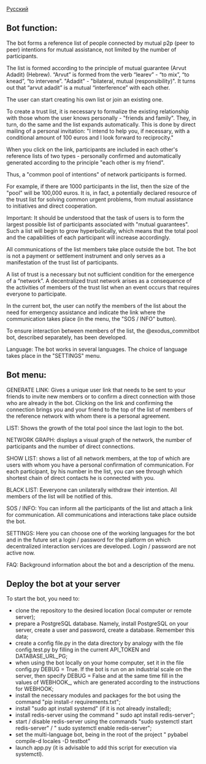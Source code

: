 [Русский](README.md)

## Bot function:

The bot forms a reference list of people connected by mutual p2p (peer to peer) intentions for mutual assistance, not limited by the number of participants.

The list is formed according to the principle of mutual guarantee (Arvut Adadit) (Hebrew).
“Arvut” is formed from the verb “learev” - “to mix”, “to knead”, “to intervene”. "Adadit" - "bilateral, mutual (responsibility)". It turns out that “arvut adadit” is a mutual “interference” with each other.

The user can start creating his own list or join an existing one.

To create a trust list, it is necessary to formalize the existing relationship with those whom the user knows personally - "friends and family". They, in turn, do the same and the list expands automatically.
This is done by direct mailing of a personal invitation: "I intend to help you, if necessary, with a conditional amount of 100 euros and I look forward to reciprocity."

When you click on the link, participants are included in each other's reference lists of two types - personally confirmed and automatically generated according to the principle "each other is my friend".

Thus, a "common pool of intentions" of network participants is formed.

For example, if there are 1000 participants in the list, then the size of the "pool" will be 100,000 euros. It is, in fact, a potentially declared resource of the trust list for solving common urgent problems, from mutual assistance to initiatives and direct cooperation.

Important: It should be understood that the task of users is to form the largest possible list of participants associated with "mutual guarantees".
Such a list will begin to grow hyperbolically, which means that the total pool and the capabilities of each participant will increase accordingly.

All communications of the list members take place outside the bot.
The bot is not a payment or settlement instrument and only serves as a manifestation of the trust list of participants.

A list of trust is a necessary but not sufficient condition for the emergence of a “network”. A decentralized trust network arises as a consequence of the activities of members of the trust list when an event occurs that requires everyone to participate.

In the current bot, the user can notify the members of the list about the need for emergency assistance and indicate the link where the communication takes place (in the menu, the "SOS / INFO" button).

To ensure interaction between members of the list, the @exodus_commitbot bot, described separately, has been developed.

Language: The bot works in several languages. The choice of language takes place in the "SETTINGS" menu.

## Bot menu:

GENERATE LINK:  Gives a unique user link that needs to be sent to your friends to invite new members or to confirm a direct connection with those who are already in the bot.  Clicking on the link and confirming the connection brings you and your friend to the top of the list of members of the reference network with whom there is a personal agreement.

LIST: Shows the growth of the total pool since the last login to the bot.

NETWORK GRAPH: displays a visual graph of the network, the number of participants and the number of direct connections.

SHOW LIST: shows a list of all network members, at the top of which are users with whom you have a personal confirmation of communication.  For each participant, by his number in the list, you can see through which shortest chain of direct contacts he is connected with you.

BLACK LIST: Еeveryone can unilaterally withdraw their intention. All members of the list will be notified of this.

SOS / INFO: You can inform all the participants of the list and attach a link for communication. All communications and interactions take place outside the bot.

SETTINGS: Here you can choose one of the working languages for the bot and in the future set a login / password for the platform on which decentralized interaction services are developed.  Login / password are not active now.

FAQ: Background information about the bot and a description of the menu.

## Deploy the bot at your server

To start the bot, you need to:
- clone the repository to the desired location (local computer or remote server);
- prepare a PostgreSQL database. Namely, install PostgreSQL on your server, create a user and password, create a database. Remember this data;
- create a config file.py in the data directory by analogy with the file config.test.py by filling in the current API_TOKEN and DATABASE_URL_PG;
- when using the bot locally on your home computer, set it in the file config.py DEBUG = True. If the bot is run on an industrial scale on the server, then specify DEBUG = False and at the same time fill in the values of WEBHOOK_, which are generated according to the instructions for WEBHOOK;
- install the necessary modules and packages for the bot using the command "pip install-r requirements.txt";
- install "sudo apt install systemd" (if it is not already installed);
- install redis-server using the command " sudo apt install redis-server";
- start / disable redis-server using the commands "sudo systemctl start redis-server" / " sudo systemctl enable redis-server";
- set the multi-language bot, being in the root of the project " pybabel compile-d locales -D testbot"
- launch app.py (it is advisable to add this script for execution via systemctl).